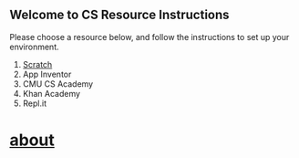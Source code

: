 ## Welcome to CS Resource Instructions

Please choose a resource below, and follow the instructions to set up your environment.

1. [Scratch](/scratch.md)
2. App Inventor
3. CMU CS Academy
4. Khan Academy
5. Repl.it

# [about](/about.md)
